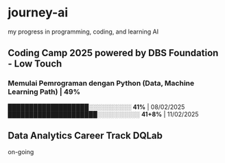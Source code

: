 # journey-ai
my progress in programming, coding, and learning AI
## Coding Camp 2025 powered by DBS Foundation - Low Touch
### Memulai Pemrograman dengan Python (Data, Machine Learning Path)   | 49%

███████████████████░░░░░░░░░░ **41%**      | 08/02/2025 <br>
█████████████████████░░░░░░░░░░ **41+8%**  | 11/02/2025
## Data Analytics Career Track DQLab
on-going
